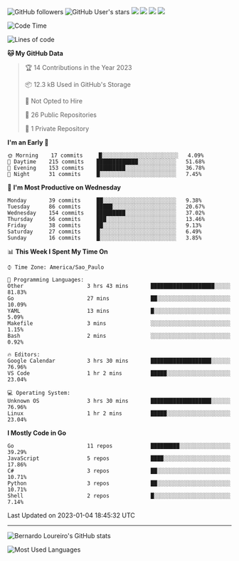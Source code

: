 ![GitHub followers](https://img.shields.io/github/followers/bernardolm?style=for-the-badge&label=GitHub%20followers) ![GitHub User's stars](https://img.shields.io/github/stars/bernardolm?style=for-the-badge&label=GitHub%20User's%20stars) [![](https://img.shields.io/static/v1?logo=linkedin&label=LinkedIn&message=bernardolm&color=0A66C2&style=for-the-badge)](https://www.linkedin.com/in/bernardolm) [![](https://img.shields.io/static/v1?logo=lastdotfm&label=last.fm&message=bernardolm&color=D51007&style=for-the-badge)](https://www.last.fm/user/bernardolm) [![](https://img.shields.io/static/v1?logo=spotify&label=spotify&message=bernardolou&color=1ED760&style=for-the-badge)](https://open.spotify.com/user/bernardolou) [![](https://img.shields.io/static/v1?logo=awesomelists&label=My%20awesome%20stars&message=⭐⭐⭐&color=FC60A8&style=for-the-badge)](https://github.com/bernardolm/awesome-stars)

<!--START_SECTION:waka-->
![Code Time](http://img.shields.io/badge/Code%20Time-2%2C091%20hrs%2048%20mins-blue)

![Lines of code](https://img.shields.io/badge/From%20Hello%20World%20I%27ve%20Written-1%20Million%20lines%20of%20code-blue)

**🐱 My GitHub Data** 

> 🏆 14 Contributions in the Year 2023
 > 
> 📦 12.3 kB Used in GitHub's Storage 
 > 
> 🚫 Not Opted to Hire
 > 
> 📜 26 Public Repositories 
 > 
> 🔑 1 Private Repository 
 > 
**I'm an Early 🐤** 

```text
🌞 Morning    17 commits     █░░░░░░░░░░░░░░░░░░░░░░░░   4.09% 
🌆 Daytime    215 commits    █████████████░░░░░░░░░░░░   51.68% 
🌃 Evening    153 commits    █████████░░░░░░░░░░░░░░░░   36.78% 
🌙 Night      31 commits     █░░░░░░░░░░░░░░░░░░░░░░░░   7.45%

```
📅 **I'm Most Productive on Wednesday** 

```text
Monday       39 commits     ██░░░░░░░░░░░░░░░░░░░░░░░   9.38% 
Tuesday      86 commits     █████░░░░░░░░░░░░░░░░░░░░   20.67% 
Wednesday    154 commits    █████████░░░░░░░░░░░░░░░░   37.02% 
Thursday     56 commits     ███░░░░░░░░░░░░░░░░░░░░░░   13.46% 
Friday       38 commits     ██░░░░░░░░░░░░░░░░░░░░░░░   9.13% 
Saturday     27 commits     █░░░░░░░░░░░░░░░░░░░░░░░░   6.49% 
Sunday       16 commits     █░░░░░░░░░░░░░░░░░░░░░░░░   3.85%

```


📊 **This Week I Spent My Time On** 

```text
⌚︎ Time Zone: America/Sao_Paulo

💬 Programming Languages: 
Other                    3 hrs 43 mins       ████████████████████░░░░░   81.83% 
Go                       27 mins             ██░░░░░░░░░░░░░░░░░░░░░░░   10.09% 
YAML                     13 mins             █░░░░░░░░░░░░░░░░░░░░░░░░   5.09% 
Makefile                 3 mins              ░░░░░░░░░░░░░░░░░░░░░░░░░   1.15% 
Bash                     2 mins              ░░░░░░░░░░░░░░░░░░░░░░░░░   0.92%

🔥 Editors: 
Google Calendar          3 hrs 30 mins       ███████████████████░░░░░░   76.96% 
VS Code                  1 hr 2 mins         █████░░░░░░░░░░░░░░░░░░░░   23.04%

💻 Operating System: 
Unknown OS               3 hrs 30 mins       ███████████████████░░░░░░   76.96% 
Linux                    1 hr 2 mins         █████░░░░░░░░░░░░░░░░░░░░   23.04%

```

**I Mostly Code in Go** 

```text
Go                       11 repos            █████████░░░░░░░░░░░░░░░░   39.29% 
JavaScript               5 repos             ████░░░░░░░░░░░░░░░░░░░░░   17.86% 
C#                       3 repos             ██░░░░░░░░░░░░░░░░░░░░░░░   10.71% 
Python                   3 repos             ██░░░░░░░░░░░░░░░░░░░░░░░   10.71% 
Shell                    2 repos             █░░░░░░░░░░░░░░░░░░░░░░░░   7.14%

```



 Last Updated on 2023-01-04 18:45:32 UTC
<!--END_SECTION:waka-->

---

![Bernardo Loureiro's GitHub stats](https://github-readme-stats.vercel.app/api?username=bernardolm&count_private=true&show_icons=true&theme=nightowl&include_all_commits=true)

![Most Used Languages](https://github-readme-stats.vercel.app/api/top-langs/?username=bernardolm&theme=nightowl&langs_count=99)
